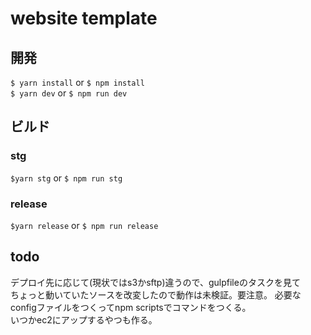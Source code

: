 # website template

## 開発

`$ yarn install` or `$ npm install`  
`$ yarn dev` or `$ npm run dev`  

## ビルド

### stg  
`$yarn stg` or `$ npm run stg` 

### release  
`$yarn release` or `$ npm run release`  

## todo

デプロイ先に応じて(現状ではs3かsftp)違うので、gulpfileのタスクを見て  
ちょっと動いていたソースを改変したので動作は未検証。要注意。
必要なconfigファイルをつくってnpm scriptsでコマンドをつくる。  
いつかec2にアップするやつも作る。

